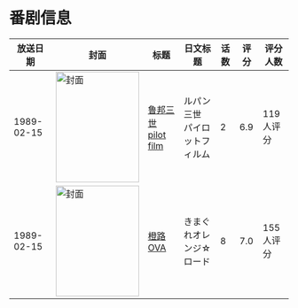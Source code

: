 # 番剧信息

|放送日期|封面|标题|日文标题|话数|评分|评分人数|
|---|---|---|---|---|---|---|
|1989-02-15|<img src="//lain.bgm.tv/pic/cover/c/73/d0/10387_3MjvS.jpg" alt="封面" style="width:150px;height:200px;object-fit:cover;">|[鲁邦三世 pilot film](https://bangumi.tv/subject/10387)|ルパン三世 パイロットフィルム|2|6.9|119人评分|
|1989-02-15|<img src="//lain.bgm.tv/pic/cover/c/c4/2c/13674_ZW3fT.jpg" alt="封面" style="width:150px;height:200px;object-fit:cover;">|[橙路 OVA](https://bangumi.tv/subject/13674)|きまぐれオレンジ☆ロード|8|7.0|155人评分|

